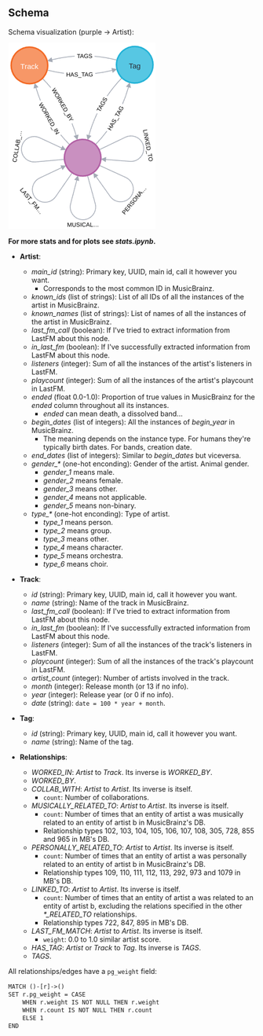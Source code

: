 ## Schema

Schema visualization (purple -> Artist):

![image.png](./img/schema_vis.png)

**For more stats and for plots see *stats.ipynb*.**

- **Artist**: 
    - *main_id* (string): Primary key, UUID, main id, call it however you want.
        - Corresponds to the most common ID in MusicBrainz.
    - *known_ids* (list of strings): List of all IDs of all the instances of the artist in MusicBrainz.
    - *known_names* (list of strings): List of names of all the instances of the artist in MusicBrainz.
    - *last_fm_call* (boolean): If I've tried to extract information from LastFM about this node.
    - *in_last_fm* (boolean): If I've successfully extracted information from LastFM about this node.
    - *listeners* (integer): Sum of all the instances of the artist's listeners in LastFM.
    - *playcount* (integer): Sum of all the instances of the artist's playcount in LastFM.
    - *ended* (float 0.0-1.0): Proportion of true values in MusicBrainz for the *ended* column throughout all its instances.
        - *ended* can mean death, a dissolved band...
    - *begin_dates* (list of integers): All the instances of *begin_year* in MusicBrainz.
        - The meaning depends on the instance type. For humans they're typically birth dates. For bands, creation date.
    - *end_dates* (list of integers): Similar to *begin_dates* but viceversa.
    - *gender_\** (one-hot enconding): Gender of the artist. Animal gender.
        - *gender_1* means male.
        - *gender_2* means female.
        - *gender_3* means other.
        - *gender_4* means not applicable.
        - *gender_5* means non-binary.
    - *type_\** (one-hot enconding): Type of artist.
        - *type_1* means person.
        - *type_2* means group.
        - *type_3* means other.
        - *type_4* means character.
        - *type_5* means orchestra.
        - *type_6* means choir.

- **Track**: 
    - *id* (string): Primary key, UUID, main id, call it however you want.
    - *name* (string): Name of the track in MusicBrainz.
    - *last_fm_call* (boolean): If I've tried to extract information from LastFM about this node.
    - *in_last_fm* (boolean): If I've successfully extracted information from LastFM about this node.
    - *listeners* (integer): Sum of all the instances of the track's listeners in LastFM.
    - *playcount* (integer): Sum of all the instances of the track's playcount in LastFM.
    - *artist_count* (integer): Number of artists involved in the track.
    - *month* (integer): Release month (or 13 if no info).
    - *year* (integer): Release year (or 0 if no info).
    - *date* (string): `date = 100 * year + month`.

- **Tag**: 
    - *id* (string): Primary key, UUID, main id, call it however you want.
    - *name* (string): Name of the tag.

- **Relationships**:
    - *WORKED_IN*: *Artist* to *Track*. Its inverse is *WORKED_BY*.
    - *WORKED_BY*.
    - *COLLAB_WITH*: *Artist* to *Artist*. Its inverse is itself.
        - `count`: Number of collaborations.
    - *MUSICALLY_RELATED_TO*: *Artist* to *Artist*. Its inverse is itself.
        - `count`: Number of times that an entity of artist a was musically related to an entity of artist b in MusicBrainz's DB.
        - Relationship types 102, 103, 104, 105, 106, 107, 108, 305, 728, 855 and 965 in MB's DB.
    - *PERSONALLY_RELATED_TO*: *Artist* to *Artist*. Its inverse is itself.
        - `count`: Number of times that an entity of artist a was personally related to an entity of artist b in MusicBrainz's DB.
        - Relationship types 109, 110, 111, 112, 113, 292, 973 and 1079 in MB's DB.
    - *LINKED_TO*: *Artist* to *Artist*. Its inverse is itself.
        - `count`: Number of times that an entity of artist a was related to an entity of artist b, excluding the relations specified in the other *\*_RELATED_TO* relationships.
        - Relationship types 722, 847, 895 in MB's DB.
    - *LAST_FM_MATCH*: *Artist* to *Artist*. Its inverse is itself.
        - `weight`: 0.0 to 1.0 similar artist score.
    - *HAS_TAG*: *Artist* or *Track* to *Tag*. Its inverse is *TAGS*.
    - *TAGS*.

All relationships/edges have a `pg_weight` field:

```cypher
MATCH ()-[r]->()
SET r.pg_weight = CASE
    WHEN r.weight IS NOT NULL THEN r.weight
    WHEN r.count IS NOT NULL THEN r.count
    ELSE 1
END
```
